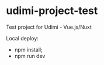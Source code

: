 # udimi-project-test
Test project for Udimi - Vue.js/Nuxt


Local deploy:

- npm install;
- npm run dev
